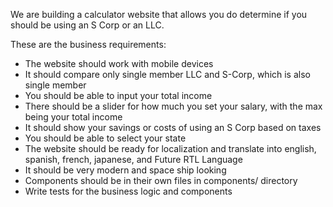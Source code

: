 We are building a calculator website that allows you do determine if you should be using an S Corp or an LLC.

These are the business requirements:
 * The website should work with mobile devices
 * It should compare only single member LLC and S-Corp, which is also single member
 * You should be able to input your total income
 * There should be a slider for how much you set your salary, with the max being your total income
 * It should show your savings or costs of using an S Corp based on taxes
 * You should be able to select your state
 * The website should be ready for localization and translate into english, spanish, french, japanese, and Future RTL Language
 * It should be very modern and space ship looking
 * Components should be in their own files in components/ directory
 * Write tests for the business logic and components
